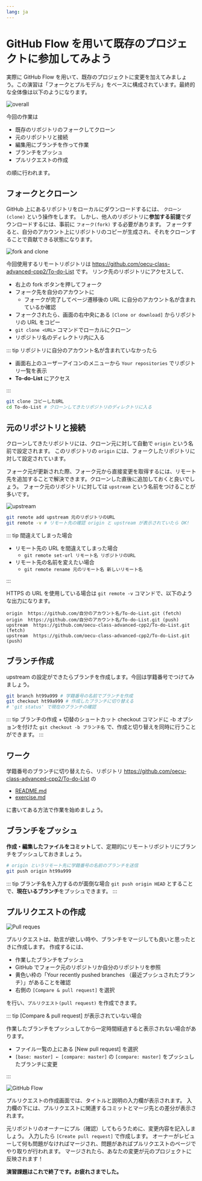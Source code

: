 ```yaml
---
lang: ja
---
```


# GitHub Flow を用いて既存のプロジェクトに参加してみよう

実際に GitHub Flow を用いて、既存のプロジェクトに変更を加えてみましょう。この演習は「フォークとプルモデル」をベースに構成されています。最終的な全体像は以下のようになります。

<img :src="$withBase('/assets/overall.png')" alt="overall">

今回の作業は

- 既存のリポジトリのフォークしてクローン
- 元のリポジトリと接続
- 編集用にブランチを作って作業
- ブランチをプッシュ
- プルリクエストの作成

の順に行われます。

## フォークとクローン

GitHub 上にあるリポジトリをローカルにダウンロードするには、 `クローン(clone)` という操作をします。
しかし、他人のリポジトリに**参加する前提**でダウンロードするには、事前に `フォーク(fork)` する必要があります。
フォークすると、自分のアカウント上にリポジトリのコピーが生成され、それをクローンすることで貢献できる状態になります。

<img :src="$withBase('/assets/fork_clone.png')" alt="fork and clone">

今回使用するリモートリポジトリは <https://github.com/oecu-class-advanced-cpp2/To-do-List> です。
リンク先のリポジトリにアクセスして、

- 右上の fork ボタンを押してフォーク
- フォーク先を自分のアカウントに
  - フォークが完了してページ遷移後の URL に自分のアカウント名が含まれているか確認
- フォークされたら、画面の右中央にある `[Clone or download]` からリポジトリの URL をコピー
- `git clone <URL>` コマンドでローカルにクローン
- リポジトリ名のディレクトリ内に入る

::: tip リポジトリに自分のアカウント名が含まれていなかったら

- 画面右上のユーザーアイコンのメニューから `Your repositories` でリポジトリ一覧を表示
- **To-do-List** にアクセス

:::

```bash
git clone コピーしたURL
cd To-do-List # クローンしてきたリポジトリのディレクトリに入る
```

## 元のリポジトリと接続

クローンしてきたリポジトリには、クローン元に対して自動で `origin` という名前で設定されます。
このリポジトリの `origin` には、フォークしたリポジトリに対して設定されています。

フォーク元が更新された際、フォーク元から直接変更を取得するには、リモート先を追加することで解決できます。クローンした直後に追加しておくと良いでしょう。
フォーク元のリポジトリに対しては `upstream` という名前をつけることが多いです。

<img :src="$withBase('/assets/upstream.png')" alt="upstream">

```bash
git remote add upstream 元のリポジトリのURL
git remote -v # リモート先の確認 origin と upstream が表示されていたら OK!
```

::: tip 間違えてしまった場合

- リモート先の URL を間違えてしまった場合
  - `git remote set-url リモート名 リポジトリのURL`
- リモート先の名前を変えたい場合
  - `git remote rename 元のリモート名 新しいリモート名`

:::

HTTPS の URL を使用している場合は `git remote -v` コマンドで、以下のような出力になります。

```git
origin  https://github.com/自分のアカウント名/To-do-List.git (fetch)
origin  https://github.com/自分のアカウント名/To-do-List.git (push)
upstream  https://github.com/oecu-class-advanced-cpp2/To-do-List.git (fetch)
upstream  https://github.com/oecu-class-advanced-cpp2/To-do-List.git (push)
```

## ブランチ作成

upstream の設定ができたらブランチを作成します。今回は学籍番号でつけてみましょう。

```bash
git branch ht99a999 # 学籍番号の名前でブランチを作成
git checkout ht99a999 # 作成したブランチに切り替える
# 'git status' で現在のブランチの確認
```

::: tip ブランチの作成 + 切替のショートカット
checkout コマンドに -b オプションを付けた `git checkout -b ブランチ名` で、作成と切り替えを同時に行うことができます。
:::

## ワーク

学籍番号のブランチに切り替えたら、リポジトリ <https://github.com/oecu-class-advanced-cpp2/To-do-List> の

- [README.md](https://github.com/oecu-class-advanced-cpp2/To-do-List/blob/master/README.md)
- [exercise.md](https://github.com/oecu-class-advanced-cpp2/To-do-List/blob/master/exercise.md)

に書いてある方法で作業を始めましょう。

## ブランチをプッシュ

**作成・編集したファイルをコミット**して、定期的にリモートリポジトリにブランチをプッシュしておきましょう。

```bash
# origin というリモート先に学籍番号の名前のブランチを送信
git push origin ht99a999
```

::: tip ブランチ名を入力するのが面倒な場合
`git push origin HEAD` とすることで、**現在いるブランチ**をプッシュできます。
:::

## プルリクエストの作成

<img :src="$withBase('/assets/pull_request.png')" alt="Pull reques">

プルリクエストは、助言が欲しい時や、ブランチをマージしても良いと思ったときに作成します。
作成するには、

- 作業したブランチをプッシュ
- GitHub でフォーク元のリポジトリか自分のリポジトリを参照
- 黄色い枠の「Your recently pushed branches （最近プッシュされたブランチ）」があることを確認
- 右側の `[Compare & pull request]` を選択

を行い、`プルリクエスト(pull request)` を作成できます。

::: tip [Compare & pull request] が表示されていない場合

作業したブランチをプッシュしてから一定時間経過すると表示されない場合があります。

- ファイル一覧の上にある [New pull request] を選択
- `[base: master] ← [compare: master]` の `[compare: master]` をプッシュしたブランチに変更

:::

<img :src="$withBase('/assets/GitHub-Flow.png')" alt="GitHub Flow">

プルリクエストの作成画面では、タイトルと説明の入力欄が表示されます。
入力欄の下には、プルリクエストに関連するコミットとマージ先との差分が表示されます。

元リポジトリのオーナーにプル（確認）してもらうために、変更内容を記入しましょう。
入力したら `[Create pull request]` で作成します。
オーナーがレビューして何も問題がなければマージされ、問題があればプルリクエストのページでやり取りが行われます。
マージされたら、あなたの変更が元のプロジェクトに反映されます！

**演習課題はこれで終了です。お疲れさまでした。**
